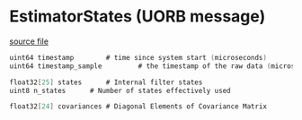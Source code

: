 # EstimatorStates (UORB message)



[source file](https://github.com/PX4/PX4-Autopilot/blob/main/msg/EstimatorStates.msg)

```c
uint64 timestamp		# time since system start (microseconds)
uint64 timestamp_sample         # the timestamp of the raw data (microseconds)

float32[25] states		# Internal filter states
uint8 n_states		# Number of states effectively used

float32[24] covariances	# Diagonal Elements of Covariance Matrix

```

